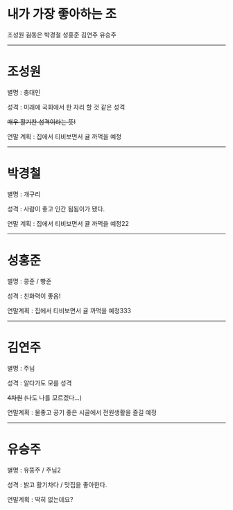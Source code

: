 # 내가 가장 좋아하는 조

조성원 ~~김동은~~ 박경철 성홍준 김연주 유승주 

---

# **조성원**

별명 : 충대인

성격 : 미래에 국회에서 한 자리 할 것 같은 성격 

~~매우 활기찬 성격이라는 뜻!~~

연말 계획 : 집에서 티비보면서 귤 까먹을 예정

---

# **박경철**

별명 : 개구리

성격 : 사람이 좋고 인간 됨됨이가 됐다.

연말 계획 : 집에서 티비보면서 귤 까먹을 예정22

---

# **성홍준**

별명 : 콩준 / 빵준

성격 : 친화력이 좋음!

연말계획 : 집에서 티비보면서 귤 까먹을 예정333

---


# **김연주**

별명 : 주님

성격 : 알다가도 모를 성격

~~4차원~~ (나도 나를 모르겠다...)

연말계획 : 물좋고 공기 좋은 시골에서 전원생활을 즐길 예정

---

# **유승주**

별명 : 유뚱주 / 주님2

성격 : 밝고 활기차다 / 맛집을 좋아한다.

연말계획 : 딱히 없는데요?
